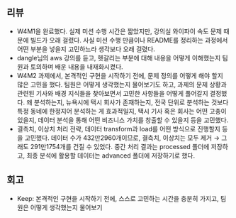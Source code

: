 ## 리뷰
- W4M1을 완료했다. 실제 미션 수행 시간은 짧았지만, 강의실 와이파이 속도 문제 때문에 빌드가 오래 걸렸다. 사실 미션 수행 만큼이나 README를 정리하는 과정에서 어떤 부분을 넣을지 고민하느라 생각보다 오래 걸렸다.
- dangle님의 aws 강의를 듣고, 헷갈리는 부분에 대해 내용을 어떻게 이해했는지 팀원과 토의하며 배운 내용을 내재화시켰다.
- W4M2 과제에서, 본격적인 구현을 시작하기 전에, 문제 정의를 어떻게 해야 할지 많은 고민을 했다. 팀원은 어떻게 생각했는지 물어보기도 하고, 과제의 문제 상황과 관련된 기사와 배경 지식들을 찾아보면서 고민한 사항들을 어떻게 풀어갈지 결정했다. 왜 분석하는지, 뉴욕시에 택시 회사가 존재하는지, 전국 단위로 분석하는 것보다 특정 동네에 한정지어 분석하는 게 효과적일지, 택시 기사 혹은 회사는 어떤 고충이 있을지, 데이터 분석을 통해 어떤 비즈니스 가치를 창출할 수 있을지 등을 고민했다.
- 결측치, 이상치 처리 전략, 데이터 transform과 load를 어떤 방식으로 진행할지 등을 고민했다. 데이터 수가 432만2960개이므로, 결측치, 이상치는 모두 제거 → 그래도 291만1754개를 건질 수 있었다. 중간 처리 결과는 processed 폴더에 저장하고, 최종 분석에 활용할 데이터는 advanced 폴더에 저장하기로 했다.
## 회고
- Keep: 본격적인 구현을 시작하기 전에, 스스로 고민하는 시간을 충분히 가지고, 팀원은 어떻게 생각했는지 물어보기
